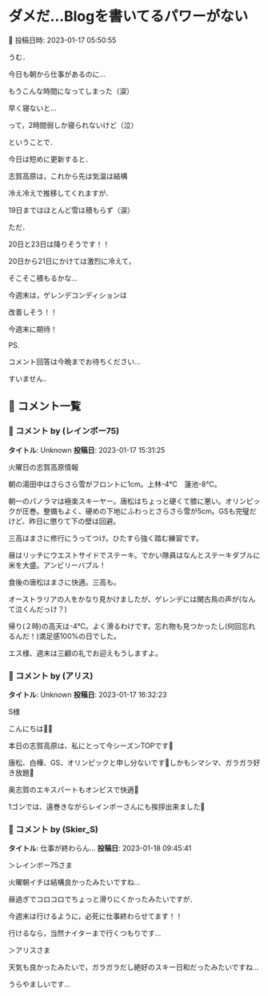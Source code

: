 # ダメだ…Blogを書いてるパワーがない

📅 投稿日時: 2023-01-17 05:50:55

うむ．


今日も朝から仕事があるのに…


もうこんな時間になってしまった（涙）


早く寝ないと…


って，2時間弱しか寝られないけど（泣）





ということで．


今日は短めに更新すると．


志賀高原は，これから先は気温は結構


冷え冷えで推移してくれますが．


19日まではほとんど雪は積もらず（涙）





ただ．


20日と23日は降りそうです！！


20日から21日にかけては激烈に冷えて，


そこそこ積もるかな…


今週末は，ゲレンデコンディションは


改善しそう！！


今週末に期待！





PS.


コメント回答は今晩までお待ちください…


すいません．

## 💬 コメント一覧

### 💬 コメント by (レインボー75)
**タイトル**: Unknown
**投稿日**: 2023-01-17 15:31:25

火曜日の志賀高原情報

朝の湯田中はさらさら雪がフロントに1cm。上林-4℃　蓮池-8℃。

朝一のパノラマは極楽スキーヤー。唐松はちょっと硬くて膝に悪い。オリンピックが圧巻。整備もよく、硬めの下地にふわっとさらさら雪が5cm。GSも完璧だけど、昨日に懲りて下の壁は回避。

三高はまさに修行にうってつけ。ひたすら強く踏む練習です。

昼はリッチにウエストサイドでステーキ。でかい隊員はなんとステーキダブルに米を大盛。アンビリーバブル！

食後の唐松はまさに快適。三高も。

オーストラリアの人をかなり見かけましたが、ゲレンデには閑古鳥の声が(なんて泣くんだっけ？)

帰り(２時)の高天は-4℃。よく滑るわけです。忘れ物も見つかったし(何回忘れるんだ！)満足感100%の日でした。

エス様、週末は三顧の礼でお迎えもうしますよ。

### 💬 コメント by (アリス)
**タイトル**: Unknown
**投稿日**: 2023-01-17 16:32:23

S様



こんにちは👋😃

本日の志賀高原は、私にとって今シーズンTOPです🎵

唐松、白樺、GS、オリンピックと申し分ないです🎵しかもシマシマ、ガラガラ好き放題🎵

奥志賀のエキスパートもオンピスで快適🎵

1ゴンでは、遠巻きながらレインボーさんにも挨拶出来ました🎵

### 💬 コメント by (Skier_S)
**タイトル**: 仕事が終わらん…
**投稿日**: 2023-01-18 09:45:41

＞レインボー75さま

火曜朝イチは結構良かったみたいですね…

昼過ぎでコロコロでちょっと滑りにくかったみたいですが．

今週末は行けるように，必死に仕事終わらせてます！！

行けるなら，当然ナイターまで行くつもりです…



＞アリスさま

天気も良かったみたいで，ガラガラだし絶好のスキー日和だったみたいですね…

うらやましいです…

